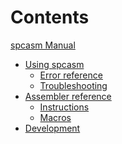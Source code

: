 # Contents

[spcasm Manual](../../README.md)

- [Using spcasm](usage.md)
	- [Error reference](errors.md)
	- [Troubleshooting](troubleshooting.md)
- [Assembler reference](reference/README.md)
	- [Instructions]()
	- [Macros]()
- [Development](dev/README.md)
